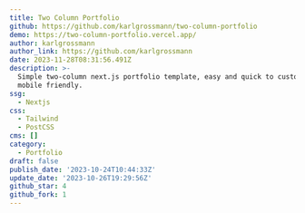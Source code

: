 ```yaml
---
title: Two Column Portfolio
github: https://github.com/karlgrossmann/two-column-portfolio
demo: https://two-column-portfolio.vercel.app/
author: karlgrossmann
author_link: https://github.com/karlgrossmann
date: 2023-11-28T08:31:56.491Z
description: >-
  Simple two-column next.js portfolio template, easy and quick to customize,
  mobile friendly.
ssg:
  - Nextjs
css:
  - Tailwind
  - PostCSS
cms: []
category:
  - Portfolio
draft: false
publish_date: '2023-10-24T10:44:33Z'
update_date: '2023-10-26T19:29:56Z'
github_star: 4
github_fork: 1
---
```

